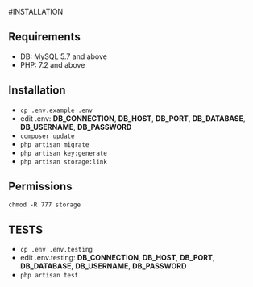 #INSTALLATION

## Requirements

- DB: MySQL 5.7 and above
- PHP: 7.2 and above

## Installation

- <code>cp .env.example .env</code>
- edit .env: **DB_CONNECTION**, **DB_HOST**, **DB_PORT**, **DB_DATABASE**, **DB_USERNAME**, **DB_PASSWORD**
- <code>composer update</code>
- <code>php artisan migrate</code>
- <code>php artisan key:generate</code>
- <code>php artisan storage:link</code>

## Permissions

<code>chmod -R 777 storage</code>

## TESTS

- <code>cp .env .env.testing</code>
- edit .env.testing: **DB_CONNECTION**, **DB_HOST**, **DB_PORT**, **DB_DATABASE**, **DB_USERNAME**, **DB_PASSWORD**
- <code>php artisan test</code>